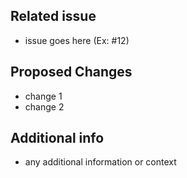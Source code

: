 ## Related issue
 - issue goes here (Ex: #12)
 
 ## Proposed Changes
 - change 1
 - change 2
 
 ## Additional info
 - any additional information or context

